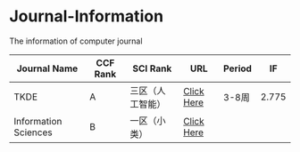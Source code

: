 # Journal-Information
The information of computer journal


| Journal Name         | CCF Rank | SCI Rank     | URL | Period | IF   |
|----------------------|----------|--------------|-----|--------|--------|
| TKDE                 | A        | 三区（人工智能） |  [Click Here](https://ieeexplore.ieee.org/xpl/RecentIssue.jsp?punumber=69)  |3-8周 | 2.775     |
| Information Sciences | B        | 一区（小类） |   [Click Here](#)  |    |    |

